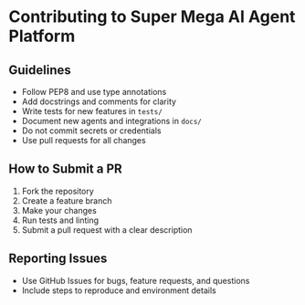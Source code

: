 # Contributing to Super Mega AI Agent Platform

## Guidelines
- Follow PEP8 and use type annotations
- Add docstrings and comments for clarity
- Write tests for new features in `tests/`
- Document new agents and integrations in `docs/`
- Do not commit secrets or credentials
- Use pull requests for all changes

## How to Submit a PR
1. Fork the repository
2. Create a feature branch
3. Make your changes
4. Run tests and linting
5. Submit a pull request with a clear description

## Reporting Issues
- Use GitHub Issues for bugs, feature requests, and questions
- Include steps to reproduce and environment details
